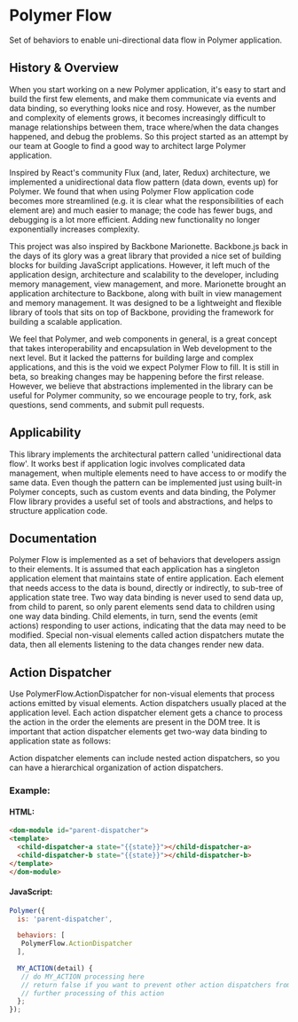 # Polymer Flow

Set of behaviors to enable uni-directional data flow in Polymer application.

## History & Overview

When you start working on a new Polymer application, it's easy to start and build the first few elements, and make them communicate via events and data binding, so everything looks nice and rosy. However, as the number and complexity of elements grows, it becomes increasingly difficult to manage relationships between them, trace where/when the data changes happened, and debug the problems. So this project started as an attempt by our team at Google to find a good way to architect large Polymer application. 

Inspired by React's community Flux (and, later, Redux) architecture, we implemented a unidirectional data flow pattern (data down, events up) for Polymer. We found that when using Polymer Flow application code becomes more streamlined (e.g. it is clear what the responsibilities of each element are) and much easier to manage; the code has fewer bugs, and debugging is a lot more efficient. Adding new functionality no longer exponentially increases complexity.

This project was also inspired by Backbone Marionette. Backbone.js back in the days of its glory was a great library that provided a nice set of building blocks for building JavaScript applications. However, it left much of the application design, architecture and scalability to the developer, including memory management, view management, and more. Marionette brought an application architecture to Backbone, along with built in view management and memory management. It was designed to be a lightweight and flexible library of tools that sits on top of Backbone, providing the framework for building a scalable application.

We feel that Polymer, and web components in general, is a great concept that takes interoperability and encapsulation in Web development to the next level. But it lacked the patterns for building large and complex applications, and this is the void we expect Polymer Flow to fill. It is still in beta, so breaking changes may be happening before the first release. However, we believe that abstractions implemented in the library can be useful for Polymer community, so we encourage people to try, fork, ask questions, send  comments, and submit pull requests.

## Applicability

This library implements the architectural pattern called 'unidirectional data flow'. It works best if application logic involves complicated data management, when multiple elements need to have access to or modify the same data. Even though the pattern can be implemented just using built-in Polymer concepts, such as custom events and data binding, the Polymer Flow library provides a useful set of tools and abstractions, and helps to structure application code.

## Documentation

Polymer Flow is implemented as a set of behaviors that developers assign to their elements. It is assumed that each application has a singleton application element that maintains state of entire application. Each element that needs access to the data is bound, directly or indirectly, to sub-tree of application state tree. Two way data binding is never used to send data up, from child to parent, so only parent elements send data to children using one way data binding. Child elements, in turn, send the events (emit actions) responding to user actions, indicating that the data may need to be modified. Special non-visual elements called action dispatchers mutate the data, then all elements listening to the data changes render new data. 

## Action Dispatcher

Use PolymerFlow.ActionDispatcher for non-visual elements that process actions emitted by visual
elements. Action dispatchers usually placed at the application level. Each action dispatcher
element gets a chance to process the action in the order the elements are present in the
DOM tree. It is important that action dispatcher elements get two-way data binding to
application state as follows:

   <action-dispatcher state="{{state}}"></action-dispatcher>

Action dispatcher elements can include nested action dispatchers, so you can have a
hierarchical organization of action dispatchers.

### Example:

#### HTML:
```html
<dom-module id="parent-dispatcher">
<template>
  <child-dispatcher-a state="{{state}}"></child-dispatcher-a>
  <child-dispatcher-b state="{{state}}"></child-dispatcher-b>
</template>
</dom-module>
```    

#### JavaScript:

```javascript
Polymer({
  is: 'parent-dispatcher',
  
  behaviors: [
   PolymerFlow.ActionDispatcher
  ],
  
  MY_ACTION(detail) {
   // do MY_ACTION processing here
   // return false if you want to prevent other action dispatchers from
   // further processing of this action
  };
});
```

